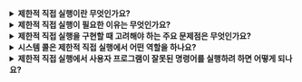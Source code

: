 
<details>
  <summary><strong>제한적 직접 실행이란 무엇인가요?</strong></summary>

  제한적 직접 실행은 CPU가 사용자 프로그램을 직접 실행하게 하되, 시스템의 안전과 보안을 위해 제약을 두는 기법입니다. 사용자 모드에서 일반 명령어를 실행하고, 커널 모드에서만 시스템 자원 접근이 가능합니다. 이를 통해 성능을 높이면서도 시스템의 무결성을 유지할 수 있습니다.
</details>

<details>
  <summary><strong>제한적 직접 실행이 필요한 이유는 무엇인가요?</strong></summary>

  제한적 직접 실행은 성능과 보안을 동시에 보장하기 위해 필요합니다. 사용자 프로그램이 CPU에서 직접 실행되므로 실행 속도가 빠릅니다. 하지만 시스템 자원에 무제한으로 접근할 수 없도록 제어하여 보안을 유지합니다.
</details>

<details>
  <summary><strong>제한적 직접 실행을 구현할 때 고려해야 하는 주요 문제점은 무엇인가요?</strong></summary>

  제한적 직접 실행에서는 사용자 모드와 커널 모드 간의 전환(제어권 전환)이 중요한 문제입니다. 사용자 모드에서 특권 명령을 실행하려 하면 오류가 발생해야 합니다. 커널 모드 전환에는 시스템 콜이 사용되며, 전환 비용이 성능에 영향을 줄 수 있습니다.
</details>

<details>
  <summary><strong>시스템 콜은 제한적 직접 실행에서 어떤 역할을 하나요?</strong></summary>

  시스템 콜은 사용자 프로그램이 커널 기능을 요청할 때 사용하는 인터페이스입니다. 사용자 모드에서 커널 모드로 안전하게 전환하여 파일 I/O, 메모리 할당 등의 작업을 수행합니다. 이를 통해 보안과 성능을 모두 유지합니다.
</details>

<details>
  <summary><strong>제한적 직접 실행에서 사용자 프로그램이 잘못된 명령어를 실행하려 하면 어떻게 되나요?</strong></summary>

  사용자 프로그램이 사용자 모드에서 실행할 수 없는 특권 명령어를 실행하려 하면 CPU가 이를 감지하고 트랩(Trap)을 발생시킵니다. 트랩은 즉시 커널 모드로 전환되어 운영체제가 이를 처리하며, 보통은 프로그램에 오류를 보고하거나 강제 종료합니다. 이를 통해 시스템의 무결성을 유지하고 보안을 보장할 수 있습니다.
</details>